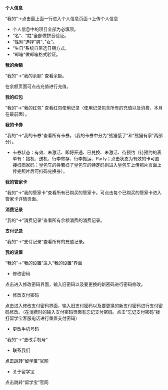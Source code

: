 **个人信息**

“我的“-&gt;点击最上面一行进入个人信息页面-&gt;上传个人信息

* 个人信息中的项目全部为必填项。
* “名“、“姓”全部做拼音验证。
* “性别“选择”男“、”女“。
* “生日“系统自带选日期方式。
* “邮箱“做邮箱格式验证。

**我的余额**

“我的“-&gt;“我的余额” 查看余额。

在余额页面可点击充值进行充值。

**我的红包**

“我的“-&gt;“我的红包” 查看红包使用记录（使用记录包含所有的充值以及消费，本月在最前面）。

**我的卡券**

“我的“-&gt;“我的卡券”查看所有卡券。（我的卡券中分为“熊猫饿了”和“熊猫有家”两部分）。

* 卡券状态：有效、未激活、即将开通、已兑换、未激活、待预约（待预约的表单有：接机、送机、行李寄存、行李搬运、Party；点击状态为有效的卡可直接扫商家码；皇包车的券若扫了皇包车的特定码则进入皇包车上传照片页面上传完照片后可扫码兑换券）。

**我的管家卡**

“我的“-&gt;“我的管家卡”查看所有已购买的管家卡。可点击每个已购买的管家卡进入管家卡详情页面。

**消费记录**

“我的“-&gt;“消费记录”查看所有余额消费的消费记录。

**支付记录**

“我的“-&gt;“支付记录”查看所有的充值记录。

**我的设置**

“我的“-&gt;“我的设置”进入“我的设置”界面

* 修改密码

点击进入修改密码界面，输入旧密码以及要更换的新密码进行密码修改。

* 修改支付密码

点击进入修改支付密码界面，输入旧支付密码以及要更换的新支付密码进行支付密码修改。（在消费时的输入支付密码页面有忘记支付密码。点击“忘记支付密码”拨打留学宝客服电话进行重置支付密码）

* 更改手机号码

“我的“-&gt;“更改手机号”

* 联系我们

点击跳转“留学宝”官网

* 关于留学宝

点击跳转“留学宝”官网



